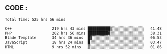 ## CODE :
<!--START_SECTION:waka-->

```txt
Total Time: 525 hrs 56 mins

C++                  219 hrs 43 mins ██████████▒░░░░░░░░░░░░░░   41.48 %
PHP                  202 hrs 56 mins █████████▓░░░░░░░░░░░░░░░   38.31 %
Blade Template       34 hrs 36 mins  █▓░░░░░░░░░░░░░░░░░░░░░░░   06.53 %
JavaScript           18 hrs 24 mins  █░░░░░░░░░░░░░░░░░░░░░░░░   03.47 %
HTML                 9 hrs 52 mins   ▒░░░░░░░░░░░░░░░░░░░░░░░░   01.86 %
```

<!--END_SECTION:waka-->
